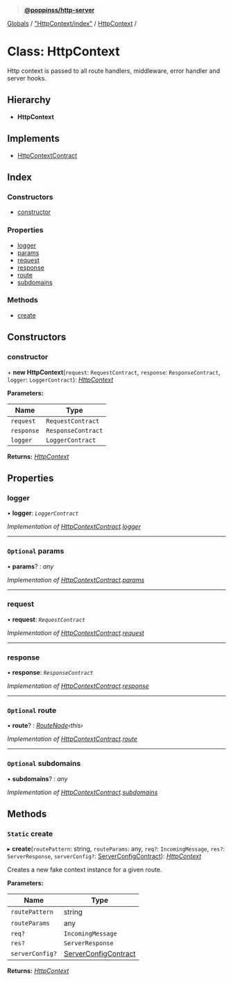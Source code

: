 > **[@poppinss/http-server](../README.md)**

[Globals](../README.md) / ["HttpContext/index"](../modules/_httpcontext_index_.md) / [HttpContext](_httpcontext_index_.httpcontext.md) /

# Class: HttpContext

Http context is passed to all route handlers, middleware,
error handler and server hooks.

## Hierarchy

* **HttpContext**

## Implements

* [HttpContextContract](../interfaces/_contracts_.httpcontextcontract.md)

## Index

### Constructors

* [constructor](_httpcontext_index_.httpcontext.md#constructor)

### Properties

* [logger](_httpcontext_index_.httpcontext.md#logger)
* [params](_httpcontext_index_.httpcontext.md#optional-params)
* [request](_httpcontext_index_.httpcontext.md#request)
* [response](_httpcontext_index_.httpcontext.md#response)
* [route](_httpcontext_index_.httpcontext.md#optional-route)
* [subdomains](_httpcontext_index_.httpcontext.md#optional-subdomains)

### Methods

* [create](_httpcontext_index_.httpcontext.md#static-create)

## Constructors

###  constructor

\+ **new HttpContext**(`request`: `RequestContract`, `response`: `ResponseContract`, `logger`: `LoggerContract`): *[HttpContext](_httpcontext_index_.httpcontext.md)*

**Parameters:**

Name | Type |
------ | ------ |
`request` | `RequestContract` |
`response` | `ResponseContract` |
`logger` | `LoggerContract` |

**Returns:** *[HttpContext](_httpcontext_index_.httpcontext.md)*

## Properties

###  logger

• **logger**: *`LoggerContract`*

*Implementation of [HttpContextContract](../interfaces/_contracts_.httpcontextcontract.md).[logger](../interfaces/_contracts_.httpcontextcontract.md#logger)*

___

### `Optional` params

• **params**? : *any*

*Implementation of [HttpContextContract](../interfaces/_contracts_.httpcontextcontract.md).[params](../interfaces/_contracts_.httpcontextcontract.md#optional-params)*

___

###  request

• **request**: *`RequestContract`*

*Implementation of [HttpContextContract](../interfaces/_contracts_.httpcontextcontract.md).[request](../interfaces/_contracts_.httpcontextcontract.md#request)*

___

###  response

• **response**: *`ResponseContract`*

*Implementation of [HttpContextContract](../interfaces/_contracts_.httpcontextcontract.md).[response](../interfaces/_contracts_.httpcontextcontract.md#response)*

___

### `Optional` route

• **route**? : *[RouteNode](../modules/_contracts_.md#routenode)‹*this*›*

*Implementation of [HttpContextContract](../interfaces/_contracts_.httpcontextcontract.md).[route](../interfaces/_contracts_.httpcontextcontract.md#optional-route)*

___

### `Optional` subdomains

• **subdomains**? : *any*

*Implementation of [HttpContextContract](../interfaces/_contracts_.httpcontextcontract.md).[subdomains](../interfaces/_contracts_.httpcontextcontract.md#optional-subdomains)*

## Methods

### `Static` create

▸ **create**(`routePattern`: string, `routeParams`: any, `req?`: `IncomingMessage`, `res?`: `ServerResponse`, `serverConfig?`: [ServerConfigContract](../modules/_contracts_.md#serverconfigcontract)): *[HttpContext](_httpcontext_index_.httpcontext.md)*

Creates a new fake context instance for a given route.

**Parameters:**

Name | Type |
------ | ------ |
`routePattern` | string |
`routeParams` | any |
`req?` | `IncomingMessage` |
`res?` | `ServerResponse` |
`serverConfig?` | [ServerConfigContract](../modules/_contracts_.md#serverconfigcontract) |

**Returns:** *[HttpContext](_httpcontext_index_.httpcontext.md)*